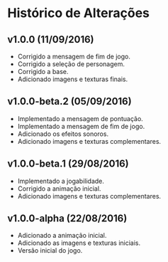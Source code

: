 Histórico de Alterações
=======================

v1.0.0 (11/09/2016)
--------------------------

* Corrigido a mensagem de fim de jogo.
* Corrigido a seleção de personagem.
* Corrigido a base.
* Adicionado imagens e texturas finais.

v1.0.0-beta.2 (05/09/2016)
--------------------------

* Implementado a mensagem de pontuação.
* Implementado a mensagem de fim de jogo.
* Adicionado os efeitos sonoros.
* Adicionado imagens e texturas complementares.

v1.0.0-beta.1 (29/08/2016)
--------------------------

* Implementado a jogabilidade.
* Corrigido a animação inicial.
* Adicionado imagens e texturas complementares.

v1.0.0-alpha (22/08/2016)
-------------------------

* Adicionado a animação inicial.
* Adicionado as imagens e texturas iniciais.
* Versão inicial do jogo.